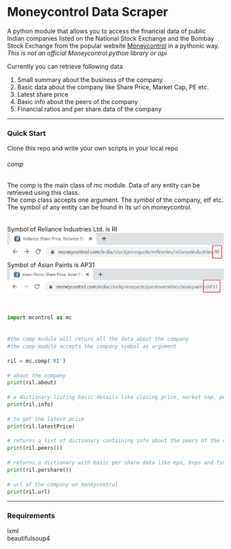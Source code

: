 # Moneycontrol Data Scraper


A python module that allows you to access the financial data of public Indian companies listed on the National Stock Exchange and the Bombay Stock Exchange from the popular website [Moneycontrol](https://www.moneycontrol.com/) in a pythonic way.</br>
*This is not an official Moneycontrol python library or api*

Currently you can retrieve following data
1. Small summary about the business of the company
2. Basic data about the company like Share Price, Market Cap, PE etc.
3. Latest share price
4. Basic info about the peers of the company
5. Financial ratios and per share data of the company
___
### Quick Start
Clone this repo and write your own scripts in your local repo
###### comp
The comp is the main class of mc module. Data of any entity can be retrieved using this class.</br>
The comp class accepts one argument. The *symbol* of the company, etf etc. The symbol of any entity can be found in its url on moneycontrol.<br><br>
<br>Symbol of Reliance Industries Ltd. is RI
![Symbol of Reliance](image/relurl.png)
Symbol of Asian Paints is AP31
![Symbol of Asian Paints](image/aiurl.png)

<br>

```python
import mcontrol as mc


#the comp module will return all the data about the company
#the comp module accepts the company symbol as argument

ril = mc.comp('RI')

# about the company
print(ril.about)

# a dictionary listing basic details like closing price, market cap, pe etc
print(ril.info)

# to get the latest price
print(ril.latestPrice)

# returns a list of dictionary containing info about the peers of the company
print(ril.peers())

# returns a dictionary with basic per share data like eps, bvps and financial ratios
print(ril.pershare())

# url of the company on moneycontrol
print(ril.url)
```

___

### Requirements
lxml</br>
beautifulsoup4
